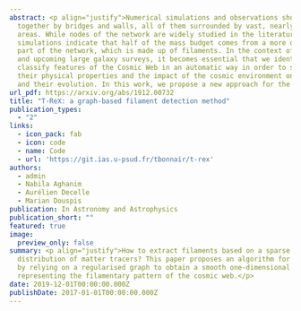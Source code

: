 ```yaml
---
abstract: <p align="justify">Numerical simulations and observations show that galaxies are not uniformly distributed in the universe but, rather, they are spread across a filamentary structure. In this large-scale pattern, highly dense regions are linked
  together by bridges and walls, all of them surrounded by vast, nearly-empty
  areas. While nodes of the network are widely studied in the literature,
  simulations indicate that half of the mass budget comes from a more diffuse
  part of the network, which is made up of filaments. In the context of recent
  and upcoming large galaxy surveys, it becomes essential that we identify and
  classify features of the Cosmic Web in an automatic way in order to study
  their physical properties and the impact of the cosmic environment on galaxies
  and their evolution. In this work, we propose a new approach for the automatic retrieval of the underlying filamentary structure from a 2D or 3D galaxy distribution using graph theory and the assumption that paths that link galaxies together with the minimum total length highlight the underlying distribution. To obtain a smoothed version of this topological prior, we embedded it in a Gaussian mixtures framework. In addition to a geometrical description of the pattern, a bootstrap-like estimate of these regularised minimum spanning trees allowed us to obtain a map characterising the frequency at which an area of the domain is crossed. Using the distribution of halos derived from numerical simulations, we show that the proposed method is able to recover the filamentary pattern in a 2D or 3D distribution of points with noise and outliers robustness with a few comprehensible parameters.</p>
url_pdf: https://arxiv.org/abs/1912.00732
title: "T-ReX: a graph-based filament detection method"
publication_types:
  - "2"
links:
  - icon_pack: fab
  - icon: code
  - name: Code
  - url: 'https://git.ias.u-psud.fr/tbonnair/t-rex'
authors:
  - admin
  - Nabila Aghanim
  - Aurélien Decelle
  - Marian Douspis
publication: In Astronomy and Astrophysics
publication_short: ""
featured: true
image:
  preview_only: false
summary: <p align="justify">How to extract filaments based on a sparse and discrete spatial
  distribution of matter tracers? This paper proposes an algorithm for doing so
  by relying on a regularised graph to obtain a smooth one-dimensional structure
  representing the filamentary pattern of the cosmic web.</p>
date: 2019-12-01T00:00:00.000Z
publishDate: 2017-01-01T00:00:00.000Z
---
```

